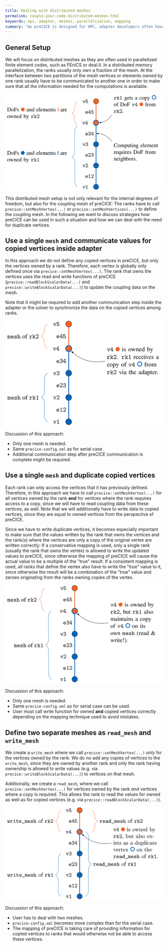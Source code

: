 ```yaml
---
title: Dealing with distributed meshes
permalink: couple-your-code-distributed-meshes.html
keywords: api, adapter, meshes, parallelization, mapping
summary: "As preCICE is designed for HPC, adapter developers often have to deal with distributed meshes. There is no golden bullet how to best handle distributed meshes with preCICE. On this page, we compare different approaches."
---
```


## General Setup

We will focus on distributed meshes as they are often used in parallelized finite element codes, such as FEniCS or deal.II. In a distributed memory parallelization, the ranks usually only own a fraction of the mesh. At the interface between two partitions of the mesh vertices or elements owned by one rank usually have to be communicated to another one in order to make sure that all the information needed for the computations is available.

![General Setup of a distributed mesh](images/docs/parallelizationWOCoupling.png)

This distributed mesh setup is not only relevant for the internal degrees of freedom, but also for the coupling mesh of preCICE: The ranks have to call `precice::setMeshVertex(...)` or `precice::setMeshVertices(...)` to define the coupling mesh. In the following we want to discuss strategies how preCICE can be used in such a situation and how we can deal with the need for duplicate vertices.

## Use a single `mesh` and communicate values for copied vertices inside adapter

In this approach we do not define any copied vertices in preCICE, but only the vertices owned by a rank. Therefore, each vertex is globally only defined once via `precice::setMeshVertex(...)`. The rank that owns the vertices uses the read and write functions of preCICE (`precice::readBlockScalarData(...)` and `precice::writeBlockScalarData(...)`) to update the coupling data on the mesh.

Note that it might be required to add another communication step inside the adapter or the solver to synchronize the data on the copied vertices among ranks.

![Use a single mesh](images/docs/parallelizationSingleMesh.png)


Discussion of this approach:

* Only one mesh is needed.
* Same `precice-config.xml` as for serial case.
* Additional communication step after preCICE communication is complete might be required.

## Use a single `mesh` and duplicate copied vertices

Each rank can only access the vertices that it has previously defined. Therefore, in this approach we have to call `precice::setMeshVertex(...)` for all vertices owned by the rank **and** for vertices where the rank requires access to a copy, since we will have to read coupling data from these vertices, as well. Note that we will additionally have to write data to copied vertices, since they are equal to owned vertices from the perspective of preCICE. 

Since we have to write duplicate vertices, it becomes especially important to make sure that the values written by the rank that owns the vertices and the rank(s) where the vertices are only a copy of the original vertex are written correctly: If a conservative mapping is used, only a single rank (usually the rank that owns the vertex) is allowed to write the updated values to preCICE, since otherwise the mapping of preCICE will cause the actual value to be a multiple of the "true" result. If a consistent mapping is used, all ranks that define the vertex also have to write the "true" value to it, since otherwise the result will be a combination of the "true" value and zeroes originating from the ranks owning copies of the vertex.

![Use a single mesh with duplicate vertices](images/docs/parallelizationSingleMeshDuplicate.png)

Discussion of this approach:

* Only one mesh is needed.
* Same `precice-config.xml` as for serial case can be used.
* User must call write function for owned **and** copied vertices correctly depending on the mapping technique used to avoid mistakes.

## Define two separate meshes as `read_mesh` and `write_mesh`

We create a `write_mesh` where we call `precice::setMeshVertex(...)` *only* for the vertices owned by the rank. We do no add any copies of vertices to the `write_mesh`, since they are owned by another rank and only the rank having ownership is allowed to write values (e.g. via `precice::writeBlockScalarData(...)`) to vertices on that mesh.

Additionally, we create a `read_mesh`, where we call `precice::setMeshVertex(...)` for vertices owned by the rank *and* vertices where a copy is required. This allows the rank to read the values for owned as well as for copied vertices (e.g. via `precice::readBlockScalarData(...)`).


![Use two meshes and duplicate vertices](images/docs/parallelizationTwoMeshes.png)

Discussion of this approach:

* User has to deal with two meshes.
* `precice-config.xml` becomes more complex than for the serial case.
* The mapping of preCICE is taking care of providing information for copied vertices to ranks that would otherwise not be able to access these vertices.
